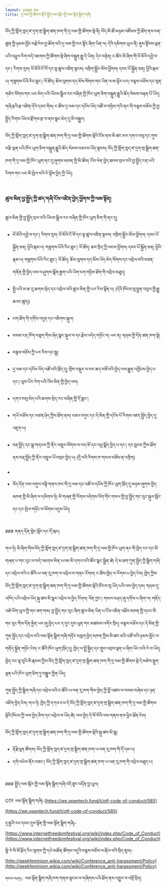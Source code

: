 ```yaml
---
layout: page-bo
title: དྲ་ལམ་གྱི་ཚོགས་སྡེའི་སྤྱོད་ལམ་སྐོར་གྱི་ལམ་སྟོན་སྒྲིག་གཞི།
---
```


བོད་ཀྱི་གློག་ཀླད་ཛ་དྲག་གྲ་སྒྲིག་ཚན་ཁག་གི་དྲ་ལམ་གྱི་ཚོགས་སྡེ་ནི།  བོད་མི་ཚོ་མཉམ་འཛོམས་ཀྱི་ཐོག་ནས་ཕན་ཚུན་གྱི་ཉམས་མྱོང་བརྗེ་རེས་བྱ་ཆོག་སའི་དྲ་ལམ་གྱི་བར་སྟོང་ཞིག་ཡིན་ལ། དེའི་དམིགས་ཡུལ་ནི། ནུས་སྟོབས་ལྡན་པའི་འཕྲུལ་རིག་བདེ་འཇགས་ཀྱི་ཚོགས་སྡེ་ཞིག་བསྐྲུན་རྒྱུ་དེ་ཡིན། དེར་བརྟེན། ང་ཚོར་མི་ཞིག་གི་ཕོ་མོའི་དབྱེ་བ་དང་། རིགས་རུས། ཕོ་མོའི་ངོ་བོ་དང་ལྟ་ཚུལ་འཛིན་སྟངས། འཁྲིག་སྦྱོར་མོས་ཕྱོགས། དབང་པོ་སྐྱོན་ཅན། ཕྱིའི་རྣམ་པ། གཟུགས་པོའི་རིང་ཐུང་། ལོ་ཚོད། ཆོས་ལུགས་དད་མོས་སོགས་གང་ཡིན་ལ་མ་ལྟོར་པར། བརྙས་བཅོས་དང་སུན་གཙེར་སོགས་གང་ཡང་མེད་པའི་ཡོངས་སྒྲིལ་རང་བཞིན་གྱི་ཁོར་ཡུག་ཅིག་བསྐྲུན་རྒྱུའི་ཆོད་སེམས་བརྟན་པོ་ཡོད། གཞི་རྩའི་རྩ་འཛིན་དེའི་དབང་གིས། ང་ཚོས་དྲ་ལམ་དང་དངོས་ཡོད་འཚོ་བ་གཉིས་ཀའི་ནང་གི་བརྙས་བཅོས་ཀྱི་བྱ་སྤྱོད་རིགས་ཡོངས་རྫོགས་རྩ་བ་ནས་སྣང་མེད་དུ་མི་བསྐྱུར།

བོད་ཀྱི་གློག་ཀླད་ཛ་དྲག་གྲ་སྒྲིག་ཚན་ཁག་གི་དྲ་ལམ་གྱི་ཚོགས་སྡེའི་ངོས་ནས་མི་ཚང་མར་དགའ་བསུ་དང་གུས་བརྩི་ལྡན་པའི་ཁོར་ཡུག་ཅིག་བསྐྲུན་རྒྱུའི་ཆོད་སེམས་བཅངས་ཡོད་སྟབས། བོད་ཀྱི་གློག་ཀླད་ཛ་དྲག་གྲ་སྒྲིག་ཚན་ཁག་གི་དྲ་ལམ་གྱི་ཁོར་ཡུག་ནང་དུ་ཞུགས་མཁན་གྱི་མི་ཚོས། ངོས་ལེན་བྱེད་ཐབས་བྲལ་བའི་བྱ་སྤྱོད་ངན་པའི་རིགས་གང་ཡང་མི་སྤེལ་བའི་རེ་ལྟོས་བྱེད་ཀྱི་ཡོད།  
<br>

### ཚུལ་མིན་བྱ་སྤྱོད་ཀྱི་ཚད་གཞི་ངོས་འཛིན་བྱེད་ཕྱོགས་ཀྱི་ལམ་སྟོན།

ཚུལ་མིན་གྱི་བྱ་སྤྱོད་བྲལ་བའི་ཡོངས་སྒྲིལ་རང་བཞིན་གྱི་ཁོར་ཡུག་ཅིག་གི་ནང་དུ།

- ཕོ་མོའི་དབྱེ་བ་དང་། རིགས་རུས། ཕོ་མོའི་ངོ་བོ་དང་ལྟ་ཚུལ་འཛིན་སྟངས། འཁྲིག་སྦྱོར་མོས་ཕྱོགས། དབང་པོ་སྐྱོན་ཅན། ཕྱིའི་རྣམ་པ། གཟུགས་པོའི་རིང་ཐུང་། ལོ་ཚོད། ཆབ་སྲིད་ཀྱི་ལངས་ཕྱོགས། དབང་པོ་སྐྱོན་ཅན། ཕྱིའི་རྣམ་པ། གཟུགས་པོའི་རིང་ཐུང་། ལོ་ཚོད། ཆོས་ལུགས་དད་མོས་ཡོད་མེད་སོགས་དང་འབྲེལ་བའི་བཙན་གནོན་གྱི་བྱེད་ལས་ལ་ཤུགས་སྣོན་རྒྱག་པའི་ཡིག་ངག་གཉིས་ཐོག་གི་འབྲེལ་མཐུད།

- སྤྱི་པའི་ས་ཆ་རུ་ཆགས་སྲེད་དང་འབྲེལ་བའི་ཚུལ་མིན་གྱི་པར་རིས་སྟོན་པ། (དེའི་ཁོངས་སུ་སྤྱན་འབུལ་གྱི་རྒྱུ་ཆའང་ཚུད།)
- ངག་ཐོག་གི་དགོས་འདུན་དང་འཇིགས་སྐུལ།
- བསམ་ངན་ཁོག་བཅུག་གིས་ཞེད་སྣང་སྐུལ་བ་དང་རྗེས་འདེད་གཏོང་བ། ཡང་ན། གཤམ་གྱི་དོན་ཚན་ཁག་སྟེ།
- བརྙས་བཅོས་ཀྱི་པར་རིས་དང་སྒྲ།
- དྲ་ལམ་དང་དངོས་ཡོད་འཚོ་བའི་ཁྲོད་དུ། གྲོས་བསྡུར་ལ་བར་ཆད་བཟོ་བའི་བྱེད་ལས་རྒྱུན་འཁྱོངས་བྱེད་པ་དང་། ལུས་པོར་རེག་པའི་འོས་མིན་གྱི་བྱེད་ལས།
- དགའ་བསུ་མེད་པའི་ཆགས་སྲེད་རང་བཞིན་གྱི་དོ་སྣང་།
- གཡོ་བཅོས་དང་བཙན་ཤེད་ཀྱིས་ཐོག་ནས། བཟའ་བཏུང་དང་དེ་མིན་གྱི་དངོས་པོ་རིགས་འཛད་སྤྱོད་བྱེད་དུ་འཇུག་པ།
- བརྡ་སྤྲོད་དང་སྒྲ་གདངས་ཀྱི་ནོར་འཁྲུལ་སོགས་ལ་ལད་མོ་དང་འཕྱ་སྨོད་བྱེད་པ་དང་། དང་བླངས་ཀྱིས་ཐོག་ནས་བརྡ་སྤྲོད་ཀྱི་ནོར་འཁྲུལ་ཡོ་བསྲང་བྱེད་པ། (དྲི་བའི་རིགས་ཁ་གསལ་བཟོས་ན་འགྲིག)
- 
- བོད་དོན་ལས་འགུལ་བསྟི་གནས་ཁང་གི་དྲ་ལམ་དང་འཚོ་བ་དངོས་ཀྱི་ཁོར་ཡུག་ཁྲོད་དུ་མཉམ་ཞུགས་བྱེད་མཁན་གྱི་མི་ཞིག་ལ་དམིགས་ཏེ། མི་གཞན་གྱི་རོགས་འདེགས་འོག་གོང་གསལ་གྱི་བྱ་སྤྱོད་གང་རུང་སྐུལ་སློང་དང་དར་སྤེལ་གཏོང་བ་སོགས་འདུས་ཡོད། 


<br>
### གནད་དོན་གླེང་སློང་དང་དོ་ཁུར།

གལ་ཏེ། མི་ཞིག་གིས་བོད་ཀྱི་གློག་ཀླད་ཛ་དྲག་གྲ་སྒྲིག་ཚན་ཁག་གི་དྲ་ལམ་གྱི་ཁོར་ཡུག་ནང་གི་ཁྱེད་རང་དང་མི་གཞན་པ་གང་རུང་ལ་བདེ་འཇགས་མིན་པའམ་མི་དགའ་བའི་ཚོར་སྣང་སྦྱིན་ཚེ། དེ་མ་ཐག་ཀུན་སྤྱོད་ཀྱི་སྒྲིག་གཞི་དང་འབྲེལ་བའི་ང་ཚོའི་ཡ་ལན་རུ་ཁག་ལ་འབྲེལ་བ་གནང་རོགས། ང་ཚོས་ཁྱེད་ལ་རོགས་པ་བྱེད་ངེས། ཁྱེད་ཀྱིས་བོད་ཀྱི་གློག་ཀླད་ཛ་དྲག་གྲ་སྒྲིག་ཚན་ཁག་གི་དྲ་ལམ་གྱི་ཚོགས་སྡེའི་ཁོངས་སུ་ཡོད་པའི་ལས་བྱེད་དམ། གཤམ་དུ་འཁོད་པའི་འབྲེལ་ཡོད་སྐུ་ཚབ་མི་སྣར་འབྲེལ་བ་བྱེད་རོགས། འོན་ཀྱང་། གསལ་བཤད་ཞུ་དགོས་པ་ཞིག་ལ། གནོད་འཚེ་ཕོག་ཡུལ་གྱི་གང་ཟག་གམ། བྱ་སྤྱོད་གང་རུང་ཞིག་ཚུལ་མིན་ཡིན་པ་ངོས་འཛིན་འཐོབ་མཁན་གྱི་དཔང་མི་གང་རུང་གིས་དོན་རྐྱེན་ཡར་ཞུ་བྱེད་པར་ད་དུང་དུས་ཡུན་གང་མཚམས་འགོར་སྲིད། བརྙས་བཅོས་དང་དེ་མིན་གྱི་ཀུན་སྤྱོད་དང་འབྲེལ་བའི་ལམ་སྟོན་སྒྲིག་གཞི་གཏོར་བརླག་བྱེད་མཁན་གྱིས་མི་ཚང་མའི་འཚོ་བའི་ཉམས་མྱོང་ལ་གནོད་སྐྱོན་གཏོང་ངེས། ང་ཚོའི་ཁོར་ཡུག་ཁྲོད་དུ། ཁྱེད་ལ་སྤྲོ་སྐྱིད་དང་གྲུབ་འབྲས་ལྡན་པ་ཞིག་ཡོང་བའི་རེ་བ་ཡོད། ཁྱེད་རང་ལྟ་བུའི་མི་རྣམས་ཀྱིས་བོད་ཀྱི་གློག་ཀླད་ཛ་དྲག་གྲ་སྒྲིག་ཚན་ཁག་གི་དྲ་ལམ་གྱི་ཚོགས་སྡེ་དེ་མཛེས་སྡུག་ལྡན་པའི་ཁོར་ཡུག་ཅིག་ཏུ་བསྒྱུར་གྱིན་ཡོད། 

ཀུན་སྤྱོད་ཀྱི་སྒྲིག་གཞི་དང་འབྲེལ་བའི་ང་ཚོའི་ཡ་ལན་རུ་ཁག་གིས་ཁྱེད་ཀྱི་བློ་འཚབ་ལ་བསམ་བཞེས་དང་ཉན་འཇོག་བྱེད་ངེས། གལ་ཏེ། ཁྱེད་ཀྱི་དཀའ་ངལ་དེ་བོད་ཀྱི་གློག་ཀླད་ཛ་དྲག་གྲ་སྒྲིག་ཚན་ཁག་གི་དྲ་ལམ་གྱི་ཚོགས་སྡེའི་ཁོངས་ཀྱི་ལས་བྱེད་ཅིག་དང་འབྲེལ་བ་ཡོད་ཚེ། ལས་བྱེད་དེ་སོ་སོའི་ལས་གནས་ནས་ཕྱིར་ཐོན་ངེས།

བོད་ཀྱི་གློག་ཀླད་ཛ་དྲག་གྲ་སྒྲིག་ཚན་ཁག་གི་དྲ་ལམ་གྱི་ཚོགས་སྡེའི་སྐུ་ཚབ་མི་སྣ།
- རྡོ་རྗེ་ཕུན་ཚོགས། བོད་ཀྱི་གློག་ཀླད་ཛ་དྲག་གྲ་སྒྲིག་ཚན་ཁག་ཡ་ལན་རུ་ཁག་གི་དོ་དམ་པ།
- དགེ་འཕེལ་ནོར་བཟང་། བོད་ཀྱི་གློག་ཀླད་ཛ་དྲག་གྲ་སྒྲིག་ཚན་ཁག་ཡ་ལན་རུ་ཁག་གི་འབྲེལ་མཐུད་པ།


<br>
### སྤྱོད་ལམ་སྐོར་གྱི་ལམ་སྟོན་སྒྲིག་གཞི་འདི་ཟུར་འདོན་བྱ་ཡུལ།

OTF ལམ་སྟོན་སྒྲིག་གཞི།-[https://we.opentech.fund/t/otf-code-of-conduct/585](https://we.opentech.fund/t/otf-code-of-conduct/585)  

དྲ་རྒྱའི་རང་དབང་དུས་སྟོན་གྱི་ལམ་སྟོན་སྒྲིག་གཞི།-[https://www.internetfreedomfestival.org/wiki/index.php/Code_of_Conduct](https://www.internetfreedomfestival.org/wiki/index.php/Code_of_Conduct)  

གྷི་རེ་སི་མོ་རྩོད་རིང་ལུགས་ཀྱི་དཔེ་མཚོན་ཚོགས་འདུའི་བརྙས་བཅོས་ལ་རྒོལ་བའི་སྲིད་ཇུས།-[http://geekfeminism.wikia.com/wiki/Conference_anti-harassment/Policy](http://geekfeminism.wikia.com/wiki/Conference_anti-harassment/Policy)  



`` གསལ་བཤད།: `` ལམ་སྟོན་སྒྲིག་གཞི་ཁག་གནས་སྟངས་ལ་གཞིགས་པའི་ཐོག་ནས་འགྱུར་བ་འགྲོ་སྲིད། 
